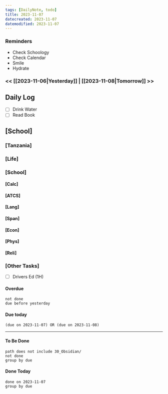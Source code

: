 ```yaml
---
tags: [DailyNote, todo]
title: 2023-11-07
datecreated: 2023-11-07
datemodified: 2023-11-07
---
```


### Reminders
- Check Schoology
- Check Calendar
- Smile
- Hydrate

### << [[2023-11-06|Yesterday]] | [[2023-11-08|Tomorrow]] >>

## Daily Log

- [ ] Drink Water
- [ ] Read Book

## [School]

### [Tanzania]

### [Life]

### [School]

#### [Calc]

#### [ATCS]

#### [Lang]

#### [Span]

#### [Econ]

#### [Phys]

#### [Reli]


### [Other Tasks]

- [ ] Drivers Ed (1H)

#### Overdue
```tasks
not done
due before yesterday
```
#### Due today

```tasks
(due on 2023-11-07) OR (due on 2023-11-08) 

```
---
#### To Be Done

```tasks
path does not include 30_Obsidian/
not done
group by due
```

#### Done Today

```tasks
done on 2023-11-07
group by due
```